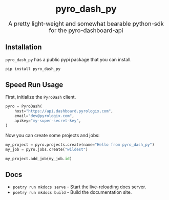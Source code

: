<div align="center">
    <h1>pyro_dash_py</h1>
    <p style="font-size: 18px;">A pretty light-weight and somewhat bearable python-sdk for the pyro-dashboard-api</p>
</div>

## Installation

`pyro_dash_py` has a public pypi package that you can install.

```bash
pip install pyro_dash_py
```

## Speed Run Usage

First, initialize the `PyroDash` client.

```python
pyro = PyroDash(
    host="https://api.dashboard.pyrologix.com",
    email="dev@pyrologix.com",
    apikey="my-super-secret-key",
)
```

Now you can create some projects and jobs:

```python
my_project = pyro.projects.create(name="Hello from pyro_dash_py")
my_job = pyro.jobs.create("wildest")

my_project.add_job(my_job.id)
```

## Docs

- `poetry run mkdocs serve` - Start the live-reloading docs server.
- `poetry run mkdocs build` - Build the documentation site.
